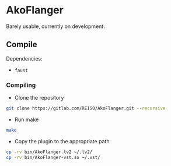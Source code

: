 # AkoFlanger

Barely usable, currently on development.

## Compile

Dependencies:
- `faust`

### Compiling

- Clone the repository
```sh
git clone https://gitlab.com/REIS0/AkoFlanger.git --recursive
```

- Run make
```sh
make
```

- Copy the plugin to the appropriate path
```sh
cp -rv bin/AkoFlanger.lv2 ~/.lv2/
cp -rv bin/AkoFlanger-vst.so ~/.vst/
```

